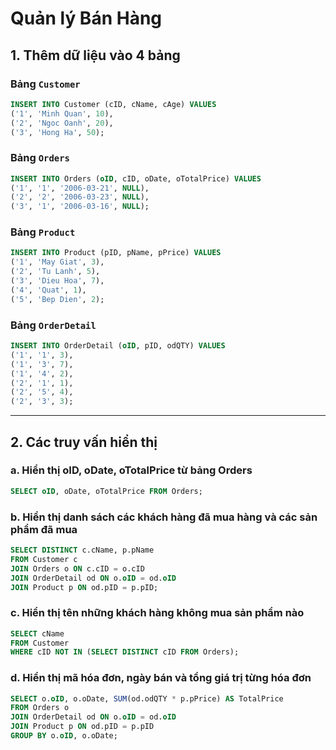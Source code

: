 # Quản lý Bán Hàng

## 1. Thêm dữ liệu vào 4 bảng

### Bảng `Customer`
```sql
INSERT INTO Customer (cID, cName, cAge) VALUES
('1', 'Minh Quan', 10),
('2', 'Ngoc Oanh', 20),
('3', 'Hong Ha', 50);
```

### Bảng `Orders`
```sql
INSERT INTO Orders (oID, cID, oDate, oTotalPrice) VALUES
('1', '1', '2006-03-21', NULL),
('2', '2', '2006-03-23', NULL),
('3', '1', '2006-03-16', NULL);
```

### Bảng `Product`
```sql
INSERT INTO Product (pID, pName, pPrice) VALUES
('1', 'May Giat', 3),
('2', 'Tu Lanh', 5),
('3', 'Dieu Hoa', 7),
('4', 'Quat', 1),
('5', 'Bep Dien', 2);
```

### Bảng `OrderDetail`
```sql
INSERT INTO OrderDetail (oID, pID, odQTY) VALUES
('1', '1', 3),
('1', '3', 7),
('1', '4', 2),
('2', '1', 1),
('2', '5', 4),
('2', '3', 3);
```

---

## 2. Các truy vấn hiển thị

### a. Hiển thị oID, oDate, oTotalPrice từ bảng Orders
```sql
SELECT oID, oDate, oTotalPrice FROM Orders;
```

### b. Hiển thị danh sách các khách hàng đã mua hàng và các sản phẩm đã mua
```sql
SELECT DISTINCT c.cName, p.pName
FROM Customer c
JOIN Orders o ON c.cID = o.cID
JOIN OrderDetail od ON o.oID = od.oID
JOIN Product p ON od.pID = p.pID;
```

### c. Hiển thị tên những khách hàng không mua sản phẩm nào
```sql
SELECT cName
FROM Customer
WHERE cID NOT IN (SELECT DISTINCT cID FROM Orders);
```

### d. Hiển thị mã hóa đơn, ngày bán và tổng giá trị từng hóa đơn
```sql
SELECT o.oID, o.oDate, SUM(od.odQTY * p.pPrice) AS TotalPrice
FROM Orders o
JOIN OrderDetail od ON o.oID = od.oID
JOIN Product p ON od.pID = p.pID
GROUP BY o.oID, o.oDate;
```